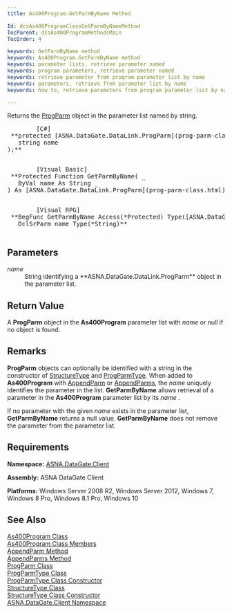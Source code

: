 ```yaml
---
title: As400Program.GetParmByName Method

Id: dcsAs400ProgramClassGetParmByNameMethod
TocParent: dcsAs400ProgramMethodsMain
TocOrder: 4

keywords: GetParmByName method
keywords: As400Program.GetParmByName method
keywords: parameter lists, retrieve parameter named
keywords: program parameters, retrieve parameter named
keywords: retrieve parameter from program parameter list by name
keywords: parameters, retrieve from parameter list by name
keywords: how to, retrieve parameters from program parameter list by name

---
```


Returns the [ProgParm](prog-parm-class.html) object in the parameter list named by string.
<pre>        <span class="lang">[C#]</span>
 **protected [ASNA.DataGate.DataLink.ProgParm](prog-parm-class.html) GetParmByName(
   string name
);** 
      </pre>
<pre>        <span class="lang">[Visual Basic] </span>
 **Protected Function GetParmByName( _
   ByVal name As String _
) As [ASNA.DataGate.DataLink.ProgParm](prog-parm-class.html)** 
      </pre>
<pre class="prettyprint">
        <span class="lang">[Visual RPG]</span>
 **BegFunc GetParmByName Access(*Protected) Type([ASNA.DataGate.DataLink.ProgParm](prog-parm-class.html))
   DclSrParm name Type(*String)** 
      </pre>

## Parameters

<dl>
        <dt>
          <span style="FONT-STYLE: italic">name</span>
        </dt>
        <dd>String identifying a **ASNA.DataGate.DataLink.ProgParm**  object in 
						the parameter list.
					</dd>
</dl>

## Return Value

A **ProgParm** object in the **As400Program** parameter list with *name* or null if no object is found.
## Remarks

<span> **ProgParm** </span> objects can optionally be identified with a string in the constructor of [ StructureType](structure-type-class.html) and [ ProgParmType](prog-parm-type-class-prog-parm-type-constructor.html). When added to **As400Program** with [ AppendParm](as400program-class-append-parm-method.html) or [AppendParms](as400program-class-append-parms-method.html), the *name* uniquely identifies the parameter in the list. <span> **GetParmByName** </span> allows retrieval of a parameter in the **As400Program** parameter list by its *name* . 

If no parameter with the given *name* exists in the parameter list, <span> **GetParmByName** </span> returns a null value. <span> **GetParmByName** </span> does not remove the parameter from the parameter list.
## Requirements

**Namespace:** [ASNA.DataGate.Client](datagate-client-namespace.html) 

**Assembly:** ASNA DataGate Client

**Platforms:** Windows Server 2008 R2, Windows Server 2012, Windows 7, Windows 8 Pro, Windows 8.1 Pro, Windows 10
## See Also


[As400Program Class](as400program-class.html)
      <br />
[As400Program Class Members](as400program-members.html)
      <br />
[AppendParm Method](as400program-class-append-parm-method.html)
      <br />
[AppendParms Method](as400program-class-append-parms-method.html)
      <br />
[ProgParm Class](prog-parm-class.html)
      <br />
[ProgParmType Class](prog-parm-type-class.html)
      <br />
      [ProgParmType Class 
					Constructor](prog-parm-type-class-prog-parm-type-constructor.html)
      <br />
[StructureType Class](structure-type-class.html)
      <br />
      [StructureType Class 
					Constructor](structure-type-class.html)
      <br />
[ASNA.DataGate.Client Namespace](datagate-client-namespace.html)

